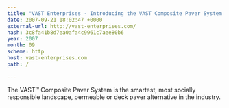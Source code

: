 ```yaml
---
title: "VAST Enterprises - Introducing the VAST Composite Paver System - Composite Pavers, Deck Pavers, Permeable Pavers, Concrete Pavers, Roof Pavers, Stormwater Management, LEED Credits, Landscape Pavers, Lightweight Pavers, Permeability, LEED, Green Building,"
date: 2007-09-21 18:02:47 +0000
external-url: http://vast-enterprises.com/
hash: 3c8fa41b8d7ea0afa4c9961c7aee80b6
year: 2007
month: 09
scheme: http
host: vast-enterprises.com
path: /

---
```


The VAST™ Composite Paver System is the smartest, most socially responsible landscape, permeable or deck paver alternative in the industry.
